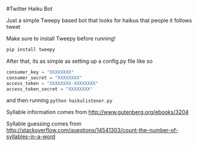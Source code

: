 #Twitter Haiku Bot

Just a simple Tweepy based bot that looks for haikus that people it follows tweet

Make sure to install Tweepy before running!

```python
pip install tweepy
```

After that, its as simple as setting up a config.py file like so
```python
consumer_key = "XXXXXXXX"
consumer_secret = "XXXXXXXX"
access_token = "XXXXXXXX-XXXXXXXX"
access_token_secret = "XXXXXXXX"
```

and then running `python haikulistener.py`

Syllable information comes from
http://www.gutenberg.org/ebooks/3204

Syllable guessing comes from 
http://stackoverflow.com/questions/14541303/count-the-number-of-syllables-in-a-word